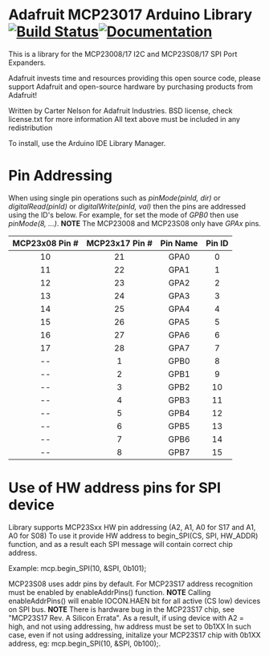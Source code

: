 # Adafruit MCP23017 Arduino Library [![Build Status](https://github.com/adafruit/Adafruit-MCP23017-Arduino-Library/workflows/Arduino%20Library%20CI/badge.svg)](https://github.com/adafruit/Adafruit-MCP23017-Arduino-Library/actions)[![Documentation](https://github.com/adafruit/ci-arduino/blob/master/assets/doxygen_badge.svg)](http://adafruit.github.io/Adafruit-MCP23017-Arduino-Library/html/index.html)

This is a library for the MCP23008/17 I2C and MCP23S08/17 SPI Port Expanders.

Adafruit invests time and resources providing this open source code,
please support Adafruit and open-source hardware by purchasing
products from Adafruit!

Written by Carter Nelson for Adafruit Industries.
BSD license, check license.txt for more information
All text above must be included in any redistribution

To install, use the Arduino IDE Library Manager.

# Pin Addressing

When using single pin operations such as _pinMode(pinId, dir)_ or _digitalRead(pinId)_  or _digitalWrite(pinId, val)_ then the pins are addressed using the ID's below. For example, for set the mode of _GPB0_ then use _pinMode(8, ...)_. **NOTE** The MCP23008 and MCP23S08 only have _GPAx_ pins.

MCP23x08 Pin # | MCP23x17 Pin # | Pin Name | Pin ID
:-------------:|:--------------:|:--------:|:-------:
10 | 21 | GPA0 | 0
11 | 22 | GPA1 | 1
12 | 23 | GPA2 | 2
13 | 24 | GPA3 | 3
14 | 25 | GPA4 | 4
15 | 26 | GPA5 | 5
16 | 27 | GPA6 | 6
17 | 28 | GPA7 | 7
-- |  1 | GPB0 |  8
-- |  2 | GPB1 |  9
-- |  3 | GPB2 | 10
-- |  4 | GPB3 | 11
-- |  5 | GPB4 | 12
-- |  6 | GPB5 | 13
-- |  7 | GPB6 | 14
-- |  8 | GPB7 | 15

# Use of HW address pins for SPI device

Library supports MCP23Sxx HW pin addressing (A2, A1, A0 for S17 and A1, A0 for S08)
To use it provide HW address to begin_SPI(CS, SPI, HW_ADDR) function, and as a result each SPI message will contain correct chip address.

Example:
mcp.begin_SPI(10, &SPI, 0b101);

MCP23S08 uses addr pins by default. For MCP23S17 address recognition must be enabled by enableAddrPins() function. **NOTE** Calling enableAddrPins() will enable IOCON.HAEN bit for all active (CS low) devices on SPI bus.
**NOTE**
There is hardware bug in the MCP23S17 chip, see "MCP23S17 Rev. A Silicon Errata".
As a result, if using device with A2 = high, and not using addressing, hw address must be set to 0b1XX
In such case, even if not using addressing, initalize your MCP23S17 chip with 0b1XX address, eg: mcp.begin_SPI(10, &SPI, 0b100);.
